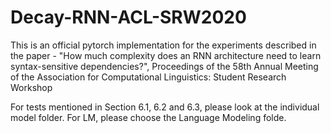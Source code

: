 # Decay-RNN-ACL-SRW2020
This is an official pytorch implementation for the experiments described in the paper - "How much complexity does an RNN architecture need to learn syntax-sensitive dependencies?", Proceedings of the 58th Annual Meeting of the Association for Computational Linguistics: Student Research Workshop

For tests mentioned in Section 6.1, 6.2 and 6.3, please look at the individual model folder. For LM, please choose the Language Modeling folde. 